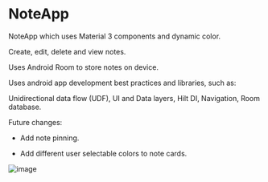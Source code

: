 # NoteApp
NoteApp which uses Material 3 components and dynamic color.

Create, edit, delete and view notes.

Uses Android Room to store notes on device.

Uses android app development best practices and libraries, such as:


Unidirectional data flow (UDF), UI and Data layers, Hilt DI, Navigation, Room database.

Future changes:

- Add note pinning.

- Add different user selectable colors to note cards. 

![image](https://user-images.githubusercontent.com/112856256/230101833-223a6bb4-40ef-4756-9cae-ff78cc406f0f.png)

